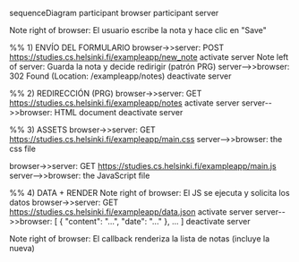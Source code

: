sequenceDiagram
participant browser
participant server


Note right of browser: El usuario escribe la nota y hace clic en "Save"


%% 1) ENVÍO DEL FORMULARIO
browser->>server: POST https://studies.cs.helsinki.fi/exampleapp/new_note
activate server
Note left of server: Guarda la nota y decide redirigir (patrón PRG)
server-->>browser: 302 Found (Location: /exampleapp/notes)
deactivate server


%% 2) REDIRECCIÓN (PRG)
browser->>server: GET https://studies.cs.helsinki.fi/exampleapp/notes
activate server
server-->>browser: HTML document
deactivate server


%% 3) ASSETS
browser->>server: GET https://studies.cs.helsinki.fi/exampleapp/main.css
server-->>browser: the css file


browser->>server: GET https://studies.cs.helsinki.fi/exampleapp/main.js
server-->>browser: the JavaScript file


%% 4) DATA + RENDER
Note right of browser: El JS se ejecuta y solicita los datos
browser->>server: GET https://studies.cs.helsinki.fi/exampleapp/data.json
activate server
server-->>browser: [ { "content": "...", "date": "..." }, ... ]
deactivate server


Note right of browser: El callback renderiza la lista de notas (incluye la nueva)